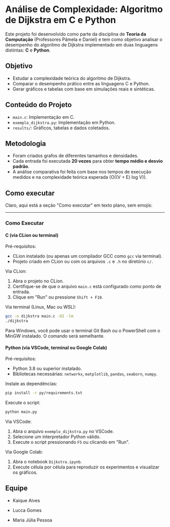 # Análise de Complexidade: Algoritmo de Dijkstra em C e Python

Este projeto foi desenvolvido como parte da disciplina de **Teoria da Computação** (Professores Pâmela e Daniel) e tem como objetivo analisar o desempenho do algoritmo de Dijkstra implementado em duas linguagens distintas: **C** e **Python**.

## Objetivo

- Estudar a complexidade teórica do algoritmo de Dijkstra.
- Comparar o desempenho prático entre as linguagens C e Python.
- Gerar gráficos e tabelas com base em simulações reais e sintéticas.

## Conteúdo do Projeto

- `main.c`: Implementação em C.
- `exemplo_dijkstra.py`: Implementação em Python.
- `results/`: Gráficos, tabelas e dados coletados.

## Metodologia

- Foram criados grafos de diferentes tamanhos e densidades.
- Cada entrada foi executada **20 vezes** para obter **tempo médio e desvio padrão**.
- A análise comparativa foi feita com base nos tempos de execução medidos e na complexidade teórica esperada (O((V + E) log V)).

## Como executar

Claro, aqui está a seção "Como executar" em texto plano, sem emojis:

---

### Como Executar

#### C (via CLion ou terminal)

Pré-requisitos:

* CLion instalado (ou apenas um compilador GCC como `gcc` via terminal).
* Projeto criado em CLion ou com os arquivos `.c` e `.h` no diretório `c/`.

Via CLion:

1. Abra o projeto no CLion.
2. Certifique-se de que o arquivo `main.c` está configurado como ponto de entrada.
3. Clique em "Run" ou pressione `Shift + F10`.

Via terminal (Linux, Mac ou WSL):

```bash
gcc -o dijkstra main.c -O2 -lm
./dijkstra
```

Para Windows, você pode usar o terminal Git Bash ou o PowerShell com o MinGW instalado. O comando será semelhante.

#### Python (via VSCode, terminal ou Google Colab)

Pré-requisitos:

* Python 3.8 ou superior instalado.
* Bibliotecas necessárias: `networkx`, `matplotlib`, `pandas`, `seaborn`, `numpy`.

Instale as dependências:

```bash
pip install -r py/requirements.txt
```

Execute o script:

```bash
python main.py
```

Via VSCode:

1. Abra o arquivo `exemplo_dijkstra.py` no VSCode.
2. Selecione um interpretador Python válido.
3. Execute o script pressionando `F5` ou clicando em "Run".

Via Google Colab:

1. Abra o notebook `Dijkstra.ipynb`.
2. Execute célula por célula para reproduzir os experimentos e visualizar os gráficos.

## Equipe

- Kaique Alves
  
- Lucca Gomes

- Maria Júlia Pessoa
